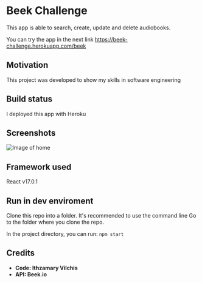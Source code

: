 # Beek Challenge

This app is able to search, create, update and delete audiobooks.

You can try the app in the next link 
https://beek-challenge.herokuapp.com/beek

## Motivation

This project was developed to show my skills in software engineering

## Build status
I deployed this app with Heroku

## Screenshots
![Image of home](https://drive.google.com/file/d/1arq3uJlanF7h1rC6v1PL2LgOSOos_hO_/view?usp=sharing)

## Framework used
React v17.0.1

## Run in dev enviroment
Clone this repo into a folder.
It's recommended to use the command line
Go to the folder where you clone the repo.

In the project directory, you can run:
`npm start`

## Credits
- **Code: Ithzamary Vilchis**
- **API: Beek.io** 


